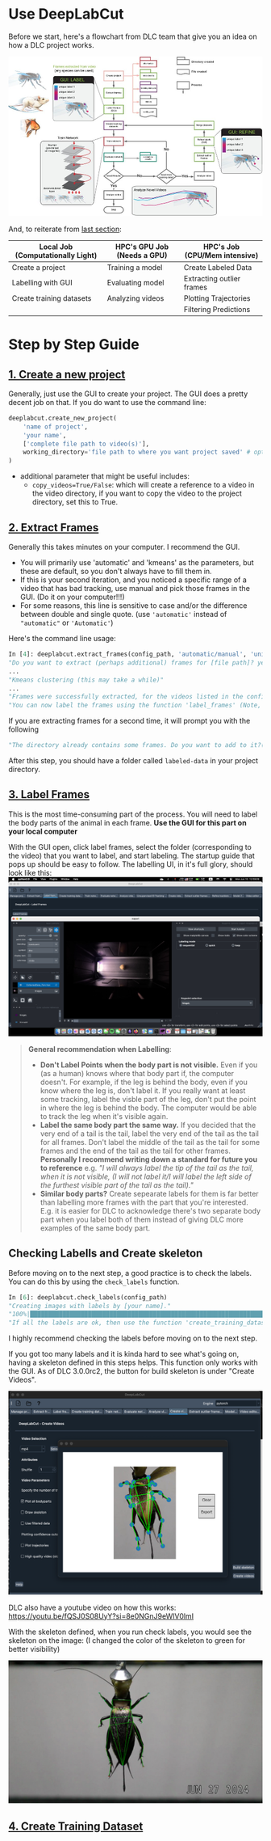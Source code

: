 # Use DeepLabCut

Before we start, here's a flowchart from DLC team that give you an idea on how a DLC project works.

![DeepLabCut's flowchart](./images/flowfig.jpg)

And, to reiterate from [last section](./Getting-started-2024.md):

| Local Job (Computationally Light) | HPC's GPU Job (Needs a GPU) | HPC's Job (CPU/Mem intensive) |
|------------------------------------|-----------------------------|-------------------------------|
| Create a project | Training a model | Create Labeled Data |
| Labelling with GUI | Evaluating model | Extracting outlier frames |
| Create training datasets | Analyzing videos | Plotting Trajectories |
|  |  | Filtering Predictions |

# Step by Step Guide

## [1. Create a new project](https://deeplabcut.github.io/DeepLabCut/docs/standardDeepLabCut_UserGuide.html#a-create-a-new-project)

Generally, just use the GUI to create your project. The GUI does a pretty decent job on that. If you do want to use the command line:

```python
deeplabcut.create_new_project(
    'name of project', 
    'your name', 
    ['complete file path to video(s)'], 
    working_directory='file path to where you want project saved' # optional
)
```

- additional parameter that might be useful includes:
  - `copy_videos=True/False`: which will create a reference to a video in the video directory, if you want to copy the video to the project directory, set this to True.

## [2. Extract Frames](https://deeplabcut.github.io/DeepLabCut/docs/standardDeepLabCut_UserGuide.html#c-data-selection-extract-frames)

Generally this takes minutes on your computer. I recommend the GUI.

- You will primarily use 'automatic' and 'kmeans' as the parameters, but these are default, so you don't always have to fill them in.
- If this is your second iteration, and you noticed a specific range of a video that has bad tracking, use manual and pick those frames in the GUI. (Do it on your computer!!!)
- For some reasons, this line is sensitive to case and/or the difference between double and single quote. (use `'automatic'` instead of `"automatic"` or `'Automatic'`)

Here's the command line usage:

```python
In [4]: deeplabcut.extract_frames(config_path, 'automatic/manual', 'uniform/kmeans')
"Do you want to extract (perhaps additional) frames for [file path]? yes/no" yes 
...
"Kmeans clustering (this may take a while)"
...
"Frames were successfully extracted, for the videos listed in the config.yaml file."
"You can now label the frames using the function 'label_frames' (Note, you should label frames extracted from diverse videos (and many videos; we do not recommend training on single videos!))."
```

If you are extracting frames for a second time, it will prompt you with the following

```python
"The directory already contains some frames. Do you want to add to it?(yes/no):" yes
```

After this step, you should have a folder called `labeled-data` in your project directory.

## [3. Label Frames](https://deeplabcut.github.io/DeepLabCut/docs/standardDeepLabCut_UserGuide.html#d-label-frames)

This is the most time-consuming part of the process. You will need to label the body parts of the animal in each frame. **Use the GUI for this part on your local computer**

With the GUI open, click label frames, select the folder (corresponding to the video) that you want to label, and start labeling. The startup guide that pops up should be easy to follow. The labelling UI, in it's full glory, should look like this:
![The label frames window](./images/dlc_labels.png)

> **General recommendation when Labelling**:
>
> - **Don't Label Points when the body part is not visible.** Even if you (as a human) knows where that body part if, the computer doesn't. For example, if the leg is behind the body, even if you know where the leg is, don't label it. If you really want at least some tracking, label the visble part of the leg, don't put the point in where the leg is behind the body. The computer would be able to track the leg when it's visible again.
> - **Label the same body part the same way.** If you decided that the very end of a tail is the tail, label the very end of the tail as the tail for all frames. Don't label the middle of the tail as the tail for some frames and the end of the tail as the tail for other frames. **Personally I recommend writing down a standard for future you to reference** e.g. *"I will always label the tip of the tail as the tail, when it is not visible, (I will not label it/I will label the left side of the furthest visible part of the tail as the tail)."*
> - **Similar body parts?** Create sepearate labels for them is far better than labelling more frames with the part that you're interested. E.g. it is easier for DLC to acknowledge there's two separate body part when you label both of them instead of giving DLC more examples of the same body part.

## Checking Labells and Create skeleton

Before moving on to the next step, a good practice is to check the labels. You can do this by using the `check_labels` function.

```python
In [6]: deeplabcut.check_labels(config_path)
"Creating images with labels by [your name]."
"100%|████████████████████████████████████████████████████████████████████████████| 19/19 [00:13<00:00,  1.41it/s]"
"If all the labels are ok, then use the function 'create_training_dataset' to create the training dataset!"
```

I highly recommend checking the labels before moving on to the next step.

If you got too many labels and it is kinda hard to see what's going on, having a skeleton defined in this steps helps. This function only works with the GUI. As of DLC 3.0.0rc2, the button for build skeleton is under "Create Videos".

![The build skeleton GUI](./images/skeleton_builder.png)

DLC also have a youtube video on how this works: <https://youtu.be/fQSJ0S08UyY?si=8e0NGnJ9eWlV0lmI>

With the skeleton defined, when you run check labels, you would see the skeleton on the image: (I changed the color of the skeleton to green for better visibility)

![Labelled Skeleton](./images/labelled_animal.png)

## [4. Create Training Dataset](https://deeplabcut.github.io/DeepLabCut/docs/standardDeepLabCut_UserGuide.html#f-create-training-dataset-s)
